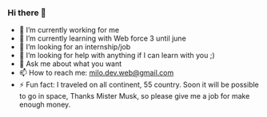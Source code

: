 ### Hi there 👋


- 🔭 I’m currently working for me
- 🌱 I’m currently learning with Web force 3 until june
- 👯 I’m looking for an internship/job
- 🤔 I’m looking for help with anything if I can learn with you ;)
- 💬 Ask me about what you want
- 📫 How to reach me: milo.dev.web@gmail.com
- ⚡ Fun fact: I traveled on all continent, 55 country. Soon it will be possible to go in space, Thanks Mister Musk, so please give me a job for make enough money.

